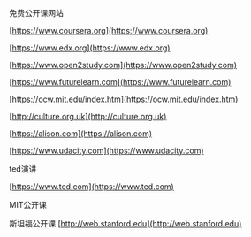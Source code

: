 免费公开课网站

[https://www.coursera.org](https://www.coursera.org)

[https://www.edx.org](https://www.edx.org)

[https://www.open2study.com](https://www.open2study.com)

[https://www.futurelearn.com](https://www.futurelearn.com)

[https://ocw.mit.edu/index.htm](https://ocw.mit.edu/index.htm)

[http://culture.org.uk](http://culture.org.uk)

[https://alison.com](https://alison.com)

[https://www.udacity.com](https://www.udacity.com)

ted演讲

[https://www.ted.com](https://www.ted.com)

MIT公开课

斯坦福公开课 [http://web.stanford.edu](http://web.stanford.edu)

